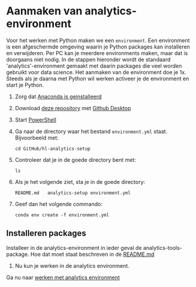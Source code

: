 # Aanmaken van analytics-environment

Voor het werken met Python maken we een ```environment```. Een environment is een afgeschermde omgeving waarin je Python packages kan installeren en verwijderen. Per PC kan je meerdere environments maken, maar dat is doorgaans niet nodig. In de stappen hieronder wordt de standaard 'analytics'-environment gemaakt met daarin packages die veel worden gebruikt voor data science. Het aanmaken van de environment doe je 1x. Steeds als je daarna met Python wil werken activeer je de environment en start je Python.

1. Zorg dat [Anaconda is geinstalleerd](installatie/installeer_python.md)

1. Download [deze repository](x-github-client://openRepo/https://github.com/hl-analytics/hl-analytics-setup) met [Github Desktop](installatie/installeer_github_desktop.md)

1. Start [PowerShell](powershell.md)

1. Ga naar de directory waar het bestand ```environment.yml``` staat. Bijvoorbeeld met:

    ```
    cd GitHub/hl-analytics-setup
    ```


1. Controleer dat je in de goede directory bent met:

    ```
    ls
    ```


1. Als je het volgende ziet, sta je in de goede directory:

    ```
    README.md	analytics-setup	environment.yml
    ```

1. Geef dan het volgende commando:

    ```
    conda env create -f environment.yml
    ```



## Installeren packages
Installeer in de analytics-environment in ieder geval de analytics-tools-package. Hoe dat moet staat beschreven in de [README.md](https://github.com/hl-analytics/analytics-tools/blob/main/README.md)

1. Nu kun je werken in de analytics environment.

Ga nu naar [werken met analytics environment](werken_met_analytics_environment.md)

